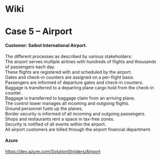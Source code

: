 # Wiki

# Case 5 – Airport<br>
#### Customer: Saibot International Airport. <br>
The different processes as described by various stakeholders:<br>
The airport serves multiple airlines with hundreds of flights and thousands of passengers each day.<br>
These flights are registered with and scheduled by the airport. <br>
Gates and check-in counters are assigned on a per-flight basis.<br>
Passengers are informed of departure gates and check-in counters.<br>
Baggage is transferred to a departing plane cargo hold from the check-in counter. <br>
Baggage is transferred to baggage claim from an arriving plane.<br>
The control tower manages all incoming and outgoing flights.<br>
Ground personnel fuels up the planes. <br>
Border security is informed of all incoming and outgoing passengers.<br>
Shops and restaurants rent a space in tax-free zones.<br>
Security is notified of all events within the airport.<br>
All airport customers are billed through the airport financial department.<br>

#### Azure
https://dev.azure.com/SolutionStrijders/Airport
